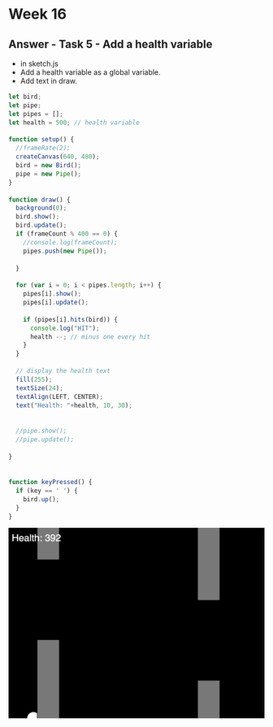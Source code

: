 # Week 16

## Answer - Task 5 - Add a health variable

- in sketch.js
- Add a health variable as a global variable.  
- Add text in draw.  

```javascript
let bird;
let pipe;
let pipes = [];
let health = 500; // health variable

function setup() {
  //frameRate(2);
  createCanvas(640, 480);
  bird = new Bird();
  pipe = new Pipe();
}

function draw() {
  background(0);
  bird.show();
  bird.update();
  if (frameCount % 400 == 0) {
    //console.log(frameCount);
    pipes.push(new Pipe());

  }

  for (var i = 0; i < pipes.length; i++) {
    pipes[i].show();
    pipes[i].update();

    if (pipes[i].hits(bird)) {
      console.log("HIT");
      health --; // minus one every hit
    }
  }

  // display the health text
  fill(255);
  textSize(24);
  textAlign(LEFT, CENTER);
  text("Health: "+health, 10, 30);


  //pipe.show();
  //pipe.update();

}


function keyPressed() {
  if (key == ' ') {
    bird.up();
  }
}
```


![alt text](./images/health.png "health")  

